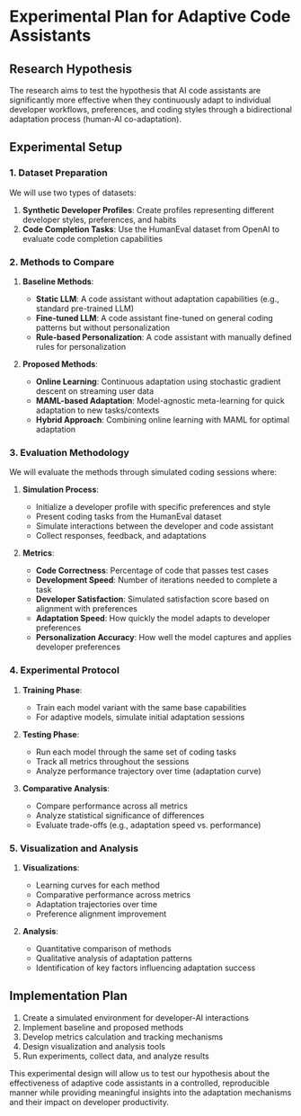 # Experimental Plan for Adaptive Code Assistants

## Research Hypothesis

The research aims to test the hypothesis that AI code assistants are significantly more effective when they continuously adapt to individual developer workflows, preferences, and coding styles through a bidirectional adaptation process (human-AI co-adaptation).

## Experimental Setup

### 1. Dataset Preparation

We will use two types of datasets:
1. **Synthetic Developer Profiles**: Create profiles representing different developer styles, preferences, and habits
2. **Code Completion Tasks**: Use the HumanEval dataset from OpenAI to evaluate code completion capabilities

### 2. Methods to Compare

1. **Baseline Methods**:
   - **Static LLM**: A code assistant without adaptation capabilities (e.g., standard pre-trained LLM)
   - **Fine-tuned LLM**: A code assistant fine-tuned on general coding patterns but without personalization
   - **Rule-based Personalization**: A code assistant with manually defined rules for personalization

2. **Proposed Methods**:
   - **Online Learning**: Continuous adaptation using stochastic gradient descent on streaming user data
   - **MAML-based Adaptation**: Model-agnostic meta-learning for quick adaptation to new tasks/contexts
   - **Hybrid Approach**: Combining online learning with MAML for optimal adaptation

### 3. Evaluation Methodology

We will evaluate the methods through simulated coding sessions where:

1. **Simulation Process**:
   - Initialize a developer profile with specific preferences and style
   - Present coding tasks from the HumanEval dataset
   - Simulate interactions between the developer and code assistant
   - Collect responses, feedback, and adaptations

2. **Metrics**:
   - **Code Correctness**: Percentage of code that passes test cases
   - **Development Speed**: Number of iterations needed to complete a task
   - **Developer Satisfaction**: Simulated satisfaction score based on alignment with preferences
   - **Adaptation Speed**: How quickly the model adapts to developer preferences
   - **Personalization Accuracy**: How well the model captures and applies developer preferences

### 4. Experimental Protocol

1. **Training Phase**:
   - Train each model variant with the same base capabilities
   - For adaptive models, simulate initial adaptation sessions

2. **Testing Phase**:
   - Run each model through the same set of coding tasks
   - Track all metrics throughout the sessions
   - Analyze performance trajectory over time (adaptation curve)

3. **Comparative Analysis**:
   - Compare performance across all metrics
   - Analyze statistical significance of differences
   - Evaluate trade-offs (e.g., adaptation speed vs. performance)

### 5. Visualization and Analysis

1. **Visualizations**:
   - Learning curves for each method
   - Comparative performance across metrics
   - Adaptation trajectories over time
   - Preference alignment improvement

2. **Analysis**:
   - Quantitative comparison of methods
   - Qualitative analysis of adaptation patterns
   - Identification of key factors influencing adaptation success

## Implementation Plan

1. Create a simulated environment for developer-AI interactions
2. Implement baseline and proposed methods
3. Develop metrics calculation and tracking mechanisms
4. Design visualization and analysis tools
5. Run experiments, collect data, and analyze results

This experimental design will allow us to test our hypothesis about the effectiveness of adaptive code assistants in a controlled, reproducible manner while providing meaningful insights into the adaptation mechanisms and their impact on developer productivity.